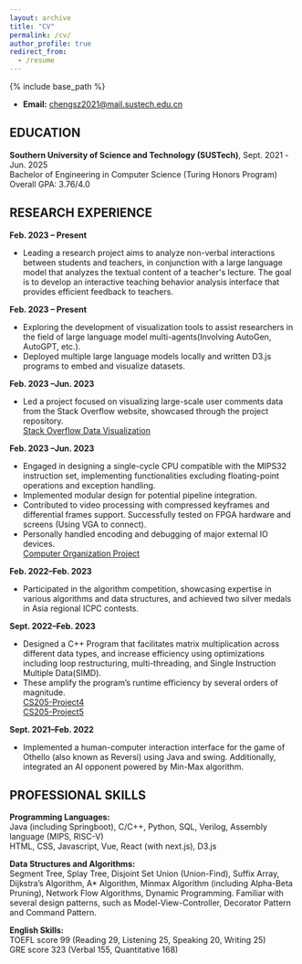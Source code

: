 ```yaml
---
layout: archive
title: "CV"
permalink: /cv/
author_profile: true
redirect_from:
  - /resume
---
```


{% include base_path %}

- **Email:** [chengsz2021@mail.sustech.edu.cn](mailto:chengsz2021@mail.sustech.edu.cn)

## EDUCATION
**Southern University of Science and Technology (SUSTech)**, Sept. 2021 -Jun. 2025  
Bachelor of Engineering in Computer Science (Turing Honors Program)  
Overall GPA: 3.76/4.0

## RESEARCH EXPERIENCE
**Feb. 2023 – Present**  
- Leading a research project aims to analyze non-verbal interactions between students and teachers, in conjunction with a large language model that analyzes the textual content of a teacher's lecture. The goal is to develop an interactive teaching behavior analysis interface that provides efficient feedback to teachers.

**Feb. 2023 – Present**  
- Exploring the development of visualization tools to assist researchers in the field of large language model multi-agents(Involving AutoGen, AutoGPT, etc.).  
- Deployed multiple large language models locally and written D3.js programs to embed and visualize datasets.

**Feb. 2023 –Jun. 2023**  
- Led a project focused on visualizing large-scale user comments data from the Stack Overflow website, showcased through the project repository.  
  [Stack Overflow Data Visualization](https://github.com/Sparky579/Stackoverflow-data)

**Feb. 2023 –Jun. 2023**  
- Engaged in designing a single-cycle CPU compatible with the MIPS32 instruction set, implementing functionalities excluding floating-point operations and exception handling.  
- Implemented modular design for potential pipeline integration.  
- Contributed to video processing with compressed keyframes and differential frames support. Successfully tested on FPGA hardware and screens (Using VGA to connect).  
- Personally handled encoding and debugging of major external IO devices.  
  [Computer Organization Project](https://github.com/IskXCr/CS202-CS214-Computer-Organization-Project)

**Feb. 2022–Feb. 2023**  
- Participated in the algorithm competition, showcasing expertise in various algorithms and data structures, and achieved two silver medals in Asia regional ICPC contests.

**Sept. 2022–Feb. 2023**  
- Designed a C++ Program that facilitates matrix multiplication across different data types, and increase efficiency using optimizations including loop restructuring, multi-threading, and Single Instruction Multiple Data(SIMD).  
- These amplify the program’s runtime efficiency by several orders of magnitude.  
  [CS205-Project4](https://github.com/Sparky579/CS205-Project4)  
  [CS205-Project5](https://github.com/Sparky579/CS205-Project5)

**Sept. 2021–Feb. 2022**  
- Implemented a human-computer interaction interface for the game of Othello (also known as Reversi) using Java and swing. Additionally, integrated an AI opponent powered by Min-Max algorithm.

## PROFESSIONAL SKILLS
**Programming Languages:**  
Java (including Springboot), C/C++, Python, SQL, Verilog, Assembly language (MIPS, RISC-V)  
HTML, CSS, Javascript, Vue, React (with next.js), D3.js

**Data Structures and Algorithms:**  
Segment Tree, Splay Tree, Disjoint Set Union (Union-Find), Suffix Array, Dijkstra’s Algorithm, A* Algorithm, Minmax Algorithm (including Alpha-Beta Pruning), Network Flow Algorithms, Dynamic Programming. Familiar with several design patterns, such as Model-View-Controller, Decorator Pattern and Command Pattern.

**English Skills:**  
TOEFL score 99 (Reading 29, Listening 25, Speaking 20, Writing 25)  
GRE score 323 (Verbal 155, Quantitative 168)
